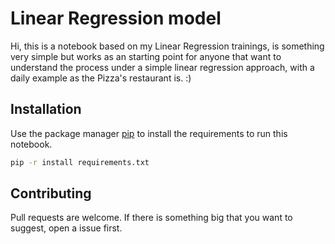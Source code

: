 # Linear Regression model

Hi, this is a notebook based on my Linear Regression trainings, is something very simple but works as an starting point for anyone that want to understand the process under a simple linear regression approach, with a daily example as the Pizza's restaurant is. :)

## Installation

Use the package manager [pip](https://pip.pypa.io/en/stable/) to install the requirements to run this notebook.

```bash
pip -r install requirements.txt
```

## Contributing
Pull requests are welcome. If there is something big that you want to suggest, open a issue first.
